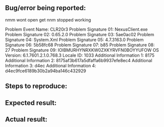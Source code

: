 ## Bug/error being reported:
<!-- A description of the bug that you are reporting -->nmm wont open get nnm stopped working
Problem Event Name:	CLR20r3
  Problem Signature 01:	NexusClient.exe
  Problem Signature 02:	0.65.2.0
  Problem Signature 03:	5ae0ac02
  Problem Signature 04:	System.Xml
  Problem Signature 05:	4.7.3163.0
  Problem Signature 06:	5b58fc68
  Problem Signature 07:	b85
  Problem Signature 08:	27
  Problem Signature 09:	IOIBMURHYNRXKW0ZXKYRVFN0BOYYUFOW
  OS Version:	6.1.7601.2.1.0.768.3
  Locale ID:	1033
  Additional Information 1:	8175
  Additional Information 2:	8175af3b617a5dfaffa6b9937efe8ec4
  Additional Information 3:	d4ec
  Additional Information 4:	d4ec9fce6189b30b2a94ba146c432929

## Steps to reproduce:
<!--
Optimally an ordered list with the steps needed to reproduce the bug

### Example:
1. Step 1
2. Step 2
3. Step 3
-->

## Expected result:
<!-- The result you were expecting -->

## Actual result:
<!-- The result that actually happened -->

